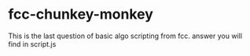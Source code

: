 # fcc-chunkey-monkey
This is the last question of basic algo scripting from fcc.
answer you will find in script.js
